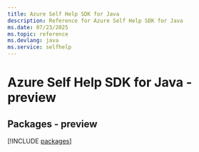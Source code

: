 ```yaml
---
title: Azure Self Help SDK for Java
description: Reference for Azure Self Help SDK for Java
ms.date: 07/23/2025
ms.topic: reference
ms.devlang: java
ms.service: selfhelp
---
```

# Azure Self Help SDK for Java - preview
## Packages - preview
[!INCLUDE [packages](self-help-index.md)]